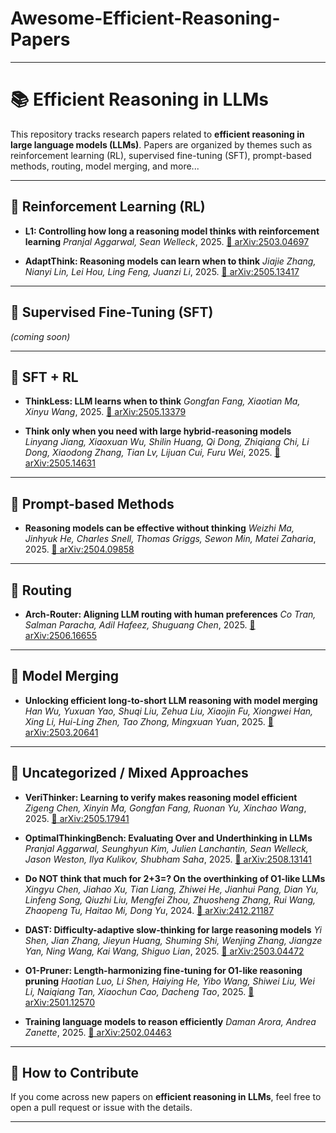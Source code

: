 # Awesome-Efficient-Reasoning-Papers

---

# 📚 Efficient Reasoning in LLMs

This repository tracks research papers related to **efficient reasoning in large language models (LLMs)**.
Papers are organized by themes such as reinforcement learning (RL), supervised fine-tuning (SFT), prompt-based methods, routing, model merging, and more...

---

## 🔹 Reinforcement Learning (RL)

* **L1: Controlling how long a reasoning model thinks with reinforcement learning**
  *Pranjal Aggarwal, Sean Welleck*, 2025.
  [📄 arXiv:2503.04697](https://arxiv.org/abs/2503.04697)

* **AdaptThink: Reasoning models can learn when to think**
  *Jiajie Zhang, Nianyi Lin, Lei Hou, Ling Feng, Juanzi Li*, 2025.
  [📄 arXiv:2505.13417](https://arxiv.org/abs/2505.13417)

---

## 🔹 Supervised Fine-Tuning (SFT)

*(coming soon)*

---

## 🔹 SFT + RL

* **ThinkLess: LLM learns when to think**
  *Gongfan Fang, Xiaotian Ma, Xinyu Wang*, 2025.
  [📄 arXiv:2505.13379](https://arxiv.org/abs/2505.13379)

* **Think only when you need with large hybrid-reasoning models**
  *Linyang Jiang, Xiaoxuan Wu, Shilin Huang, Qi Dong, Zhiqiang Chi, Li Dong, Xiaodong Zhang, Tian Lv, Lijuan Cui, Furu Wei*, 2025.
  [📄 arXiv:2505.14631](https://arxiv.org/abs/2505.14631)

---

## 🔹 Prompt-based Methods

* **Reasoning models can be effective without thinking**
  *Weizhi Ma, Jinhyuk He, Charles Snell, Thomas Griggs, Sewon Min, Matei Zaharia*, 2025.
  [📄 arXiv:2504.09858](https://arxiv.org/abs/2504.09858)

---

## 🔹 Routing

* **Arch-Router: Aligning LLM routing with human preferences**
  *Co Tran, Salman Paracha, Adil Hafeez, Shuguang Chen*, 2025.
  [📄 arXiv:2506.16655](https://arxiv.org/abs/2506.16655)

---

## 🔹 Model Merging

* **Unlocking efficient long-to-short LLM reasoning with model merging**
  *Han Wu, Yuxuan Yao, Shuqi Liu, Zehua Liu, Xiaojin Fu, Xiongwei Han, Xing Li, Hui-Ling Zhen, Tao Zhong, Mingxuan Yuan*, 2025.
  [📄 arXiv:2503.20641](https://arxiv.org/abs/2503.20641)

---

## 🔹 Uncategorized / Mixed Approaches

* **VeriThinker: Learning to verify makes reasoning model efficient**
  *Zigeng Chen, Xinyin Ma, Gongfan Fang, Ruonan Yu, Xinchao Wang*, 2025.
  [📄 arXiv:2505.17941](https://arxiv.org/abs/2505.17941)

* **OptimalThinkingBench: Evaluating Over and Underthinking in LLMs**
  *Pranjal Aggarwal, Seunghyun Kim, Julien Lanchantin, Sean Welleck, Jason Weston, Ilya Kulikov, Shubham Saha*, 2025.
  [📄 arXiv:2508.13141](https://arxiv.org/abs/2508.13141)

* **Do NOT think that much for 2+3=? On the overthinking of O1-like LLMs**
  *Xingyu Chen, Jiahao Xu, Tian Liang, Zhiwei He, Jianhui Pang, Dian Yu, Linfeng Song, Qiuzhi Liu, Mengfei Zhou, Zhuosheng Zhang, Rui Wang, Zhaopeng Tu, Haitao Mi, Dong Yu*, 2024.
  [📄 arXiv:2412.21187](https://arxiv.org/abs/2412.21187)

* **DAST: Difficulty-adaptive slow-thinking for large reasoning models**
  *Yi Shen, Jian Zhang, Jieyun Huang, Shuming Shi, Wenjing Zhang, Jiangze Yan, Ning Wang, Kai Wang, Shiguo Lian*, 2025.
  [📄 arXiv:2503.04472](https://arxiv.org/abs/2503.04472)

* **O1-Pruner: Length-harmonizing fine-tuning for O1-like reasoning pruning**
  *Haotian Luo, Li Shen, Haiying He, Yibo Wang, Shiwei Liu, Wei Li, Naiqiang Tan, Xiaochun Cao, Dacheng Tao*, 2025.
  [📄 arXiv:2501.12570](https://arxiv.org/abs/2501.12570)

* **Training language models to reason efficiently**
  *Daman Arora, Andrea Zanette*, 2025.
  [📄 arXiv:2502.04463](https://arxiv.org/abs/2502.04463)

---

## 🔹 How to Contribute

If you come across new papers on **efficient reasoning in LLMs**, feel free to open a pull request or issue with the details.

---

